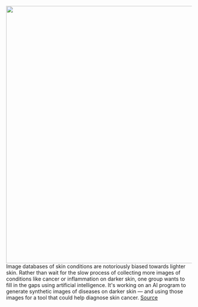 <img src='https://cdn.vox-cdn.com/thumbor/G2erwlTpzXreP9t1zHsDkkECKS8=/0x0:4013x3010/1200x800/filters:focal(1686x1184:2328x1826)/cdn.vox-cdn.com/uploads/chorus_image/image/70609374/1296572722.0.jpg' width='700px' /><br/>
Image databases of skin conditions are notoriously biased towards lighter skin. Rather than wait for the slow process of collecting more images of conditions like cancer or inflammation on darker skin, one group wants to fill in the gaps using artificial intelligence. It's working on an AI program to generate synthetic images of diseases on darker skin — and using those images for a tool that could help diagnose skin cancer.
<a href='https://www.theverge.com/2022/3/11/22971207/dermatology-ai-diversity-skin-tone-synthetic-images'> Source <a/>